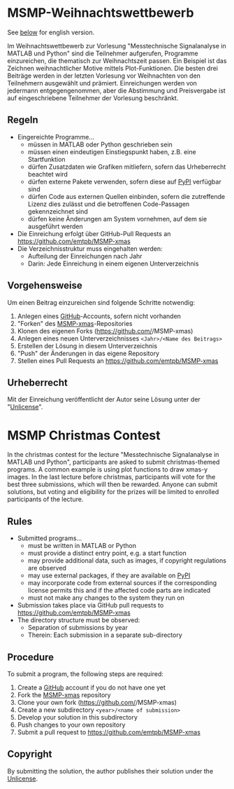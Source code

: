 MSMP-Weihnachtswettbewerb
=========================

See [below](#MSMP-christmas-contest) for english version.

Im Weihnachtswettbewerb zur Vorlesung "Messtechnische Signalanalyse in MATLAB und Python" sind die Teilnehmer aufgerufen, Programme einzureichen, die thematisch zur Weihnachtszeit passen.
Ein Beispiel ist das Zeichnen weihnachtlicher Motive mittels Plot-Funktionen.
Die besten drei Beiträge werden in der letzten Vorlesung vor Weihnachten von den Teilnehmern ausgewählt und prämiert.
Einreichungen werden von jedermann entgegengenommen, aber die Abstimmung und Preisvergabe ist auf eingeschriebene Teilnehmer der Vorlesung beschränkt.

Regeln
------

* Eingereichte Programme...
  * müssen in MATLAB oder Python geschrieben sein
  * müssen einen eindeutigen Einstiegspunkt haben, z.B. eine Startfunktion
  * dürfen Zusatzdaten wie Grafiken mitliefern, sofern das Urheberrecht beachtet wird
  * dürfen externe Pakete verwenden, sofern diese auf [PyPI](https://pypi.python.org/pypi) verfügbar sind
  * dürfen Code aus externen Quellen einbinden, sofern die zutreffende Lizenz dies zulässt und die betroffenen Code-Passagen gekennzeichnet sind
  * dürfen keine Änderungen am System vornehmen, auf dem sie ausgeführt werden
* Die Einreichung erfolgt über GitHub-Pull Requests an <https://github.com/emtpb/MSMP-xmas>
* Die Verzeichnisstruktur muss eingehalten werden:
  * Aufteilung der Einreichungen nach Jahr
  * Darin: Jede Einreichung in einem eigenen Unterverzeichnis

Vorgehensweise
--------------

Um einen Beitrag einzureichen sind folgende Schritte notwendig:

1. Anlegen eines [GitHub](https://github.com/)-Accounts, sofern nicht vorhanden
2. "Forken" des [MSMP-xmas](https://github.com/emtpb/MSMP-xmas)-Repositories
3. Klonen des eigenen Forks (https://github.com/<username>/MSMP-xmas)
4. Anlegen eines neuen Unterverzeichnisses `<Jahr>/<Name des Beitrags>`
5. Erstellen der Lösung in diesem Unterverzeichnis
6. "Push" der Änderungen in das eigene Repository
7. Stellen eines Pull Requests an <https://github.com/emtpb/MSMP-xmas>

Urheberrecht
------------

Mit der Einreichung veröffentlicht der Autor seine Lösung unter der "[Unlicense](LICENSE)".



MSMP Christmas Contest
======================

In the christmas contest for the lecture "Messtechnische Signalanalyse in MATLAB und Python", participants are asked to submit christmas-themed programs.
A common example is using plot functions to draw xmas-y images.
In the last lecture before christmas, participants will vote for the best three submissions, which will then be rewarded.
Anyone can submit solutions, but voting and eligibility for the prizes will be limited to enrolled participants of the lecture.

Rules
-----

* Submitted programs...
  * must be written in MATLAB or Python
  * must provide a distinct entry point, e.g. a start function
  * may provide additional data, such as images, if copyright regulations are observed
  * may use external packages, if they are available on [PyPI](https://pypi.python.org/pypi)
  * may incorporate code from external sources if the corresponding license permits this and if the affected code parts are indicated
  * must not make any changes to the system they run on
* Submission takes place via GitHub pull requests to <https://github.com/emtpb/MSMP-xmas>
* The directory structure must be observed:
  * Separation of submissions by year
  * Therein: Each submission in a separate sub-directory

Procedure
---------

To submit a program, the following steps are required:

1. Create a [GitHub](https://github.com/) account if you do not have one yet
2. Fork the [MSMP-xmas](https://github.com/emtpb/MSMP-xmas) repository
3. Clone your own fork (https://github.com/<username>/MSMP-xmas)
4. Create a new subdirectory `<year>/<name of submission>`
5. Develop your solution in this subdirectory
6. Push changes to your own repository
7. Submit a pull request to <https://github.com/emtpb/MSMP-xmas>

Copyright
---------

By submitting the solution, the author publishes their solution under the [Unlicense](LICENSE).
